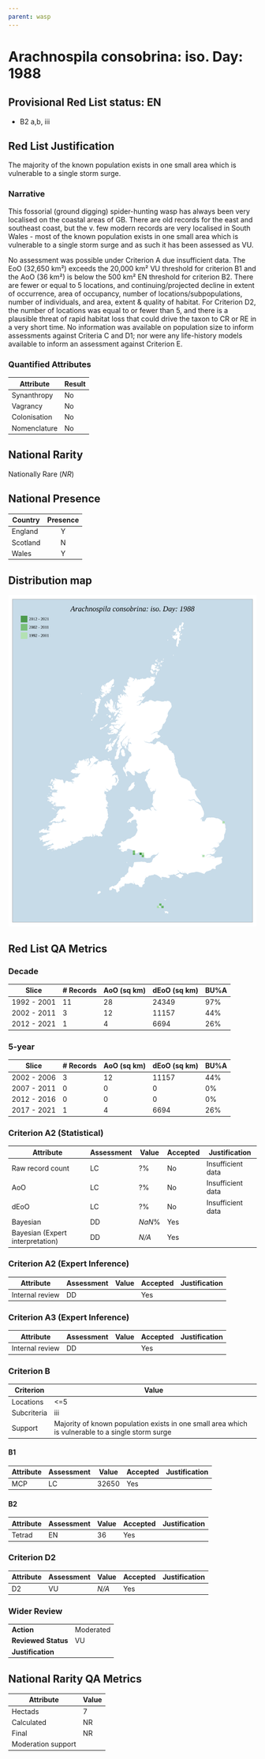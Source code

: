```yaml
---
parent: wasp
---
```


# Arachnospila consobrina: iso. Day: 1988

## Provisional Red List status: EN
- B2 a,b, iii

## Red List Justification
The majority of the known population exists in one small area which is vulnerable to a single storm surge.
### Narrative
This fossorial (ground digging) spider-hunting wasp has always been very localised on the coastal areas of GB. There are old records for the east and southeast coast, but the v. few modern records are very localised in South Wales - most of the known population exists in one small area which is vulnerable to a single storm surge and as such it has been assessed as VU.

No assessment was possible under Criterion A due insufficient data. The EoO (32,650 km²) exceeds the 20,000 km² VU threshold for criterion B1 and the AoO (36 km²) is below the 500 km² EN threshold for criterion B2. There are fewer or equal to 5 locations, and continuing/projected decline in extent of occurrence, area of occupancy, number of locations/subpopulations, number of individuals, and area, extent & quality of habitat. For Criterion D2, the number of locations was equal to or fewer than 5, and there is a plausible threat of rapid habitat loss that could drive the taxon to CR or RE in a very short time. No information was available on population size to inform assessments against Criteria C and D1; nor were any life-history models available to inform an assessment against Criterion E.
### Quantified Attributes
|Attribute|Result|
|---|---|
|Synanthropy|No|
|Vagrancy|No|
|Colonisation|No|
|Nomenclature|No|


## National Rarity
Nationally Rare (*NR*)

## National Presence
|Country|Presence
|---|:-:|
|England|Y|
|Scotland|N|
|Wales|Y|


## Distribution map
![](../map/671.svg)

## Red List QA Metrics
### Decade
| Slice | # Records | AoO (sq km) | dEoO (sq km) |BU%A |
|---|---|---|---|---|
|1992 - 2001|11|28|24349|97%|
|2002 - 2011|3|12|11157|44%|
|2012 - 2021|1|4|6694|26%|
### 5-year
| Slice | # Records | AoO (sq km) | dEoO (sq km) |BU%A |
|---|---|---|---|---|
|2002 - 2006|3|12|11157|44%|
|2007 - 2011|0|0|0|0%|
|2012 - 2016|0|0|0|0%|
|2017 - 2021|1|4|6694|26%|
### Criterion A2 (Statistical)
|Attribute|Assessment|Value|Accepted|Justification
|---|---|---|---|---|
|Raw record count|LC|?%|No|Insufficient data|
|AoO|LC|?%|No|Insufficient data|
|dEoO|LC|?%|No|Insufficient data|
|Bayesian|DD|*NaN*%|Yes||
|Bayesian (Expert interpretation)|DD|*N/A*|Yes||
### Criterion A2 (Expert Inference)
|Attribute|Assessment|Value|Accepted|Justification
|---|---|---|---|---|
|Internal review|DD||Yes||
### Criterion A3 (Expert Inference)
|Attribute|Assessment|Value|Accepted|Justification
|---|---|---|---|---|
|Internal review|DD||Yes||
### Criterion B
|Criterion| Value|
|---|---|
|Locations|<=5|
|Subcriteria|iii|
|Support|Majority of known population exists in one small area which is vulnerable to a single storm surge|
#### B1
|Attribute|Assessment|Value|Accepted|Justification
|---|---|---|---|---|
|MCP|LC|32650|Yes||
#### B2
|Attribute|Assessment|Value|Accepted|Justification
|---|---|---|---|---|
|Tetrad|EN|36|Yes||
### Criterion D2
|Attribute|Assessment|Value|Accepted|Justification
|---|---|---|---|---|
|D2|VU|*N/A*|Yes||
### Wider Review
|  |  |
|---|---|
|**Action**|Moderated|
|**Reviewed Status**|VU|
|**Justification**||


## National Rarity QA Metrics
|Attribute|Value|
|---|---|
|Hectads|7|
|Calculated|NR|
|Final|NR|
|Moderation support||


